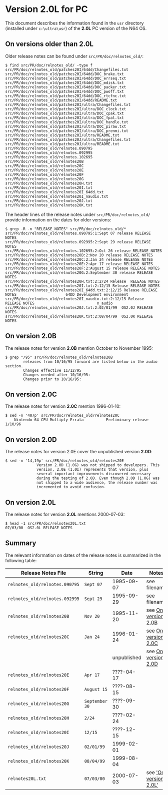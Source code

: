 # Version 2.0L for PC

This document describes the information found in the ``usr`` directory 
(installed under ``c:\ultra\usr``) of the **2.0L** PC version of the N64 OS.

## On versions older than 2.0L

Older release notes can be found under ``src/PR/doc/relnotes_old/``:

```console
$ find src/PR/doc/relnotes_old/ -type f
src/PR/doc/relnotes_old/patches20I/64dd/Changefiles.txt
src/PR/doc/relnotes_old/patches20I/64dd/DOC_brake.txt
src/PR/doc/relnotes_old/patches20I/64dd/DOC_errseq.txt
src/PR/doc/relnotes_old/patches20I/64dd/DOC_mdisk.txt
src/PR/doc/relnotes_old/patches20I/64dd/DOC_packer.txt
src/PR/doc/relnotes_old/patches20I/64dd/DOC_pwoff.txt
src/PR/doc/relnotes_old/patches20I/64dd/DOC_rtcfnc.txt
src/PR/doc/relnotes_old/patches20I/64dd/README.txt
src/PR/doc/relnotes_old/patches20I/ultra/Changefiles.txt
src/PR/doc/relnotes_old/patches20I/ultra/DOC_clock.txt
src/PR/doc/relnotes_old/patches20I/ultra/DOC_cpak.txt
src/PR/doc/relnotes_old/patches20I/ultra/DOC_fpal.txt
src/PR/doc/relnotes_old/patches20I/ultra/DOC_handle.txt
src/PR/doc/relnotes_old/patches20I/ultra/DOC_piraw.txt
src/PR/doc/relnotes_old/patches20I/ultra/DOC_prenmi.txt
src/PR/doc/relnotes_old/patches20I/ultra/README.txt
src/PR/doc/relnotes_old/patches20J/ultra/Changefiles.txt
src/PR/doc/relnotes_old/patches20J/ultra/README.txt
src/PR/doc/relnotes_old/relnotes.090795
src/PR/doc/relnotes_old/relnotes.092995
src/PR/doc/relnotes_old/relnotes.102695
src/PR/doc/relnotes_old/relnotes20B
src/PR/doc/relnotes_old/relnotes20C
src/PR/doc/relnotes_old/relnotes20E
src/PR/doc/relnotes_old/relnotes20F
src/PR/doc/relnotes_old/relnotes20G
src/PR/doc/relnotes_old/relnotes20H.txt
src/PR/doc/relnotes_old/relnotes20I.txt
src/PR/doc/relnotes_old/relnotes20I_64dd.txt
src/PR/doc/relnotes_old/relnotes20I_naudio.txt
src/PR/doc/relnotes_old/relnotes20J.txt
src/PR/doc/relnotes_old/relnotes20K.txt
```

The header lines of the release notes under ``src/PR/doc/relnotes_old/`` provide information on the dates for older versions:

```console
$ grep -R -n "RELEASE NOTES" src/PR/doc/relnotes_old/*
src/PR/doc/relnotes_old/relnotes.090795:1:Sept 07 release RELEASE NOTES
src/PR/doc/relnotes_old/relnotes.092995:2:Sept 29 release RELEASE NOTES
src/PR/doc/relnotes_old/relnotes.102695:2:Oct 26 release RELEASE NOTES
src/PR/doc/relnotes_old/relnotes20B:2:Nov 20 release RELEASE NOTES
src/PR/doc/relnotes_old/relnotes20C:2:Jan 24 release RELEASE NOTES
src/PR/doc/relnotes_old/relnotes20E:2:Apr 17 release RELEASE NOTES
src/PR/doc/relnotes_old/relnotes20F:2:August 15 release RELEASE NOTES
src/PR/doc/relnotes_old/relnotes20G:2:September 30 release RELEASE NOTES
src/PR/doc/relnotes_old/relnotes20H.txt:2:2/24 Release  RELEASE NOTES
src/PR/doc/relnotes_old/relnotes20I.txt:2:12/15 Release RELEASE NOTES
src/PR/doc/relnotes_old/relnotes20I_64dd.txt:2:12/15 Release RELEASE NOTES                      64DD Development environment
src/PR/doc/relnotes_old/relnotes20I_naudio.txt:2:12/15 Release  RELEASE NOTES                            n_audio
src/PR/doc/relnotes_old/relnotes20J.txt:2:02/01/99  OS2.0J RELEASE NOTES
src/PR/doc/relnotes_old/relnotes20K.txt:2:08/04/99  OS2.0K RELEASE NOTES
```

## <a name="20b"></a>On version 2.0B

The release notes for version **2.0B** mention October to November 1995:

```console
$ grep "/95" src/PR/doc/relnotes_old/relnotes20B
        releases from 10/16/95 forward are listed below in the audio section.
        Changes effective 11/12/95
        Changes needed after 10/16/95:
        Changes prior to 10/16/95:
```

## <a name="20c"></a>On version 2.0C

The release notes for version **2.0C** mention 1996-01-10:

```console
$ sed -n '407p' src/PR/doc/relnotes_old/relnotes20C
    Nintendo-64 CPU Multiply Errata          Preliminary release 1/10/96
```

## <a name="20d"></a>On version 2.0D

The release notes for version 2.0E cover the unpublished version **2.0D**:

```console
$ sed -n '14,19p' src/PR/doc/relnotes_old/relnotes20E
              Version 2.0D (1.0G) was not shipped to developers. This
              version, 2.0E (1.0I) represents that version, plus
              several important improvements discovered necessary
              during the testing of 2.0D. Even though 2.0D (1.0G) was
              not shipped to a wide audience, the release number was
              incremented to avoid confusion.
```

## <a name="20l"></a>On version 2.0L

The release notes for version **2.0L** mentions 2000-07-03:

```console
$ head -1 src/PR/doc/relnotes20L.txt
07/03/00  OS2.0L RELEASE NOTES
```

## Summary

The relevant information on dates of the release notes is summarized in the following table:

| Release Notes File               | String           | Date        | Notes |
|----------------------------------|------------------|-------------|--------------|
| ``relnotes_old/relnotes.090795`` | ``Sept 07``      | 1995-09-07  | see filename |
| ``relnotes_old/relnotes.092995`` | ``Sept 29``      | 1995-09-29  | see filename |
| ``relnotes_old/relnotes20B``     | ``Nov 20``       | 1995-11-20  | see [On version 2.0B](#20b) |
| ``relnotes_old/relnotes20C``     | ``Jan 24``       | 1996-01-24  | see [On version 2.0C](#20c) |
|                                  |                  | unpublished | see [On version 2.0D](#20d) |
| ``relnotes_old/relnotes20E``     | ``Apr 17``       | ????-04-17  |  |
| ``relnotes_old/relnotes20F``     | ``August 15``    | ????-08-15  |  |
| ``relnotes_old/relnotes20G``     | ``September 30`` | ????-09-30  |  |
| ``relnotes_old/relnotes20H``     | ``2/24``         | ????-02-24  |  |
| ``relnotes_old/relnotes20I``     | ``12/15``        | ????-12-15  |  |
| ``relnotes_old/relnotes20J``     | ``02/01/99``     | 1999-02-01  |  |
| ``relnotes_old/relnotes20K``     | ``08/04/99``     | 1999-08-04  |  |
| ``relnotes20L.txt``              | ``07/03/00``     | 2000-07-03  | see ['On version 2.0L'](#20l) |
